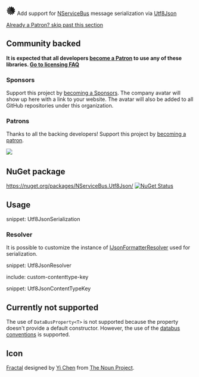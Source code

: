 <img src="/src/icon.png" height="25px"> Add support for [NServiceBus](https://particular.net/NServiceBus) message serialization via [Utf8Json](https://github.com/neuecc/Utf8Json)

<!--- StartOpenCollectiveBackers -->

[Already a Patron? skip past this section](#endofbacking)


## Community backed

**It is expected that all developers [become a Patron](https://opencollective.com/nservicebusextensions/order/6976) to use any of these libraries. [Go to licensing FAQ](https://github.com/NServiceBusExtensions/Home/blob/master/readme.md#licensingpatron-faq)**


### Sponsors

Support this project by [becoming a Sponsors](https://opencollective.com/nservicebusextensions/order/6972). The company avatar will show up here with a link to your website. The avatar will also be added to all GitHub repositories under this organization.


### Patrons

Thanks to all the backing developers! Support this project by [becoming a patron](https://opencollective.com/nservicebusextensions/order/6976).

<img src="https://opencollective.com/nservicebusextensions/tiers/patron.svg?width=890&avatarHeight=60&button=false">

<!--- EndOpenCollectiveBackers -->

<a href="#" id="endofbacking"></a>

## NuGet package

https://nuget.org/packages/NServiceBus.Utf8Json/ [![NuGet Status](https://img.shields.io/nuget/v/NServiceBus.Utf8Json.svg?style=flat&max-age=86400)](https://www.nuget.org/packages/NServiceBus.Utf8Json/)


## Usage

snippet: Utf8JsonSerialization


### Resolver

It is possible to customize the instance of [IJsonFormatterResolver](https://github.com/neuecc/Utf8Json#resolver) used for serialization.

snippet: Utf8JsonResolver

include: custom-contenttype-key

snippet: Utf8JsonContentTypeKey


## Currently not supported

The use of `DataBusProperty<T>` is not supported because the property doesn't provide a default constructor. However, the use of the [databus conventions](/nservicebus/messaging/databus) is supported.



## Icon

[Fractal](https://thenounproject.com/term/fractal/26234/) designed by [Yi Chen](https://thenounproject.com/jsczcy/) from [The Noun Project](https://thenounproject.com).